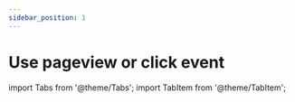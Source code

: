 ```yaml
---
sidebar_position: 1
---
```


# Use pageview or click event


import Tabs from '@theme/Tabs';
import TabItem from '@theme/TabItem';